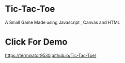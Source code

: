 # Tic-Tac-Toe
A Small Game Made using Javascript , Canvas and HTML
# Click For Demo
https://terminator9530.github.io/Tic-Tac-Toe/
